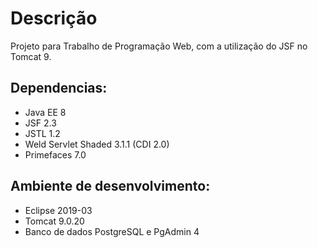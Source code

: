 # Descrição
Projeto para Trabalho de Programação Web, com a utilização do JSF no Tomcat 9.

## Dependencias:
  * Java EE 8
  * JSF 2.3
  * JSTL 1.2
  * Weld Servlet Shaded 3.1.1 (CDI 2.0)
  * Primefaces 7.0
 
## Ambiente de desenvolvimento:
  * Eclipse 2019-03
  * Tomcat 9.0.20
  * Banco de dados PostgreSQL e PgAdmin 4

